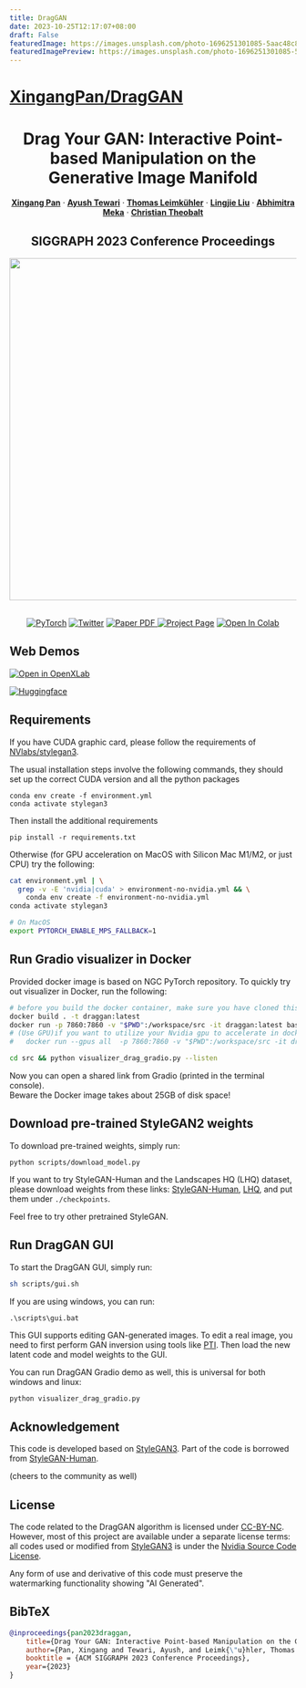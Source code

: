 ```yaml
---
title: DragGAN
date: 2023-10-25T12:17:07+08:00
draft: False
featuredImage: https://images.unsplash.com/photo-1696251301085-5aac48c83afa?ixid=M3w0NjAwMjJ8MHwxfHJhbmRvbXx8fHx8fHx8fDE2OTgyMDczMjB8&ixlib=rb-4.0.3
featuredImagePreview: https://images.unsplash.com/photo-1696251301085-5aac48c83afa?ixid=M3w0NjAwMjJ8MHwxfHJhbmRvbXx8fHx8fHx8fDE2OTgyMDczMjB8&ixlib=rb-4.0.3
---
```


# [XingangPan/DragGAN](https://github.com/XingangPan/DragGAN)

<p align="center">

  <h1 align="center">Drag Your GAN: Interactive Point-based Manipulation on the Generative Image Manifold</h1>
  <p align="center">
    <a href="https://xingangpan.github.io/"><strong>Xingang Pan</strong></a>
    ·
    <a href="https://ayushtewari.com/"><strong>Ayush Tewari</strong></a>
    ·
    <a href="https://people.mpi-inf.mpg.de/~tleimkue/"><strong>Thomas Leimkühler</strong></a>
    ·
    <a href="https://lingjie0206.github.io/"><strong>Lingjie Liu</strong></a>
    ·
    <a href="https://www.meka.page/"><strong>Abhimitra Meka</strong></a>
    ·
    <a href="http://www.mpi-inf.mpg.de/~theobalt/"><strong>Christian Theobalt</strong></a>
  </p>
  <h2 align="center">SIGGRAPH 2023 Conference Proceedings</h2>
  <div align="center">
    <img src="DragGAN.gif", width="600">
  </div>

  <p align="center">
  <br>
    <a href="https://pytorch.org/get-started/locally/"><img alt="PyTorch" src="https://img.shields.io/badge/PyTorch-ee4c2c?logo=pytorch&logoColor=white"></a>
    <a href="https://twitter.com/XingangP"><img alt='Twitter' src="https://img.shields.io/twitter/follow/XingangP?label=%40XingangP"></a>
    <a href="https://arxiv.org/abs/2305.10973">
      <img src='https://img.shields.io/badge/Paper-PDF-green?style=for-the-badge&logo=adobeacrobatreader&logoWidth=20&logoColor=white&labelColor=66cc00&color=94DD15' alt='Paper PDF'>
    </a>
    <a href='https://vcai.mpi-inf.mpg.de/projects/DragGAN/'>
      <img src='https://img.shields.io/badge/DragGAN-Page-orange?style=for-the-badge&logo=Google%20chrome&logoColor=white&labelColor=D35400' alt='Project Page'></a>
    <a href="https://colab.research.google.com/drive/1mey-IXPwQC_qSthI5hO-LTX7QL4ivtPh?usp=sharing"><img src="https://colab.research.google.com/assets/colab-badge.svg" alt="Open In Colab"></a>
  </p>
</p>

## Web Demos

[![Open in OpenXLab](https://cdn-static.openxlab.org.cn/app-center/openxlab_app.svg)](https://openxlab.org.cn/apps/detail/XingangPan/DragGAN)

<p align="left">
  <a href="https://huggingface.co/spaces/radames/DragGan"><img alt="Huggingface" src="https://img.shields.io/badge/%F0%9F%A4%97%20Hugging%20Face-DragGAN-orange"></a>
</p>

## Requirements

If you have CUDA graphic card, please follow the requirements of [NVlabs/stylegan3](https://github.com/NVlabs/stylegan3#requirements).  

The usual installation steps involve the following commands, they should set up the correct CUDA version and all the python packages

```
conda env create -f environment.yml
conda activate stylegan3
```

Then install the additional requirements

```
pip install -r requirements.txt
```

Otherwise (for GPU acceleration on MacOS with Silicon Mac M1/M2, or just CPU) try the following:

```sh
cat environment.yml | \
  grep -v -E 'nvidia|cuda' > environment-no-nvidia.yml && \
    conda env create -f environment-no-nvidia.yml
conda activate stylegan3

# On MacOS
export PYTORCH_ENABLE_MPS_FALLBACK=1
```

## Run Gradio visualizer in Docker 

Provided docker image is based on NGC PyTorch repository. To quickly try out visualizer in Docker, run the following:  

```sh
# before you build the docker container, make sure you have cloned this repo, and downloaded the pretrained model by `python scripts/download_model.py`.
docker build . -t draggan:latest  
docker run -p 7860:7860 -v "$PWD":/workspace/src -it draggan:latest bash
# (Use GPU)if you want to utilize your Nvidia gpu to accelerate in docker, please add command tag `--gpus all`, like:
#   docker run --gpus all  -p 7860:7860 -v "$PWD":/workspace/src -it draggan:latest bash

cd src && python visualizer_drag_gradio.py --listen
```
Now you can open a shared link from Gradio (printed in the terminal console).   
Beware the Docker image takes about 25GB of disk space!

## Download pre-trained StyleGAN2 weights

To download pre-trained weights, simply run:

```
python scripts/download_model.py
```
If you want to try StyleGAN-Human and the Landscapes HQ (LHQ) dataset, please download weights from these links: [StyleGAN-Human](https://drive.google.com/file/d/1dlFEHbu-WzQWJl7nBBZYcTyo000H9hVm/view?usp=sharing), [LHQ](https://drive.google.com/file/d/16twEf0T9QINAEoMsWefoWiyhcTd-aiWc/view?usp=sharing), and put them under `./checkpoints`.

Feel free to try other pretrained StyleGAN.

## Run DragGAN GUI

To start the DragGAN GUI, simply run:
```sh
sh scripts/gui.sh
```
If you are using windows, you can run:
```
.\scripts\gui.bat
```

This GUI supports editing GAN-generated images. To edit a real image, you need to first perform GAN inversion using tools like [PTI](https://github.com/danielroich/PTI). Then load the new latent code and model weights to the GUI.

You can run DragGAN Gradio demo as well, this is universal for both windows and linux:
```sh
python visualizer_drag_gradio.py
```

## Acknowledgement

This code is developed based on [StyleGAN3](https://github.com/NVlabs/stylegan3). Part of the code is borrowed from [StyleGAN-Human](https://github.com/stylegan-human/StyleGAN-Human).

(cheers to the community as well)
## License

The code related to the DragGAN algorithm is licensed under [CC-BY-NC](https://creativecommons.org/licenses/by-nc/4.0/).
However, most of this project are available under a separate license terms: all codes used or modified from [StyleGAN3](https://github.com/NVlabs/stylegan3) is under the [Nvidia Source Code License](https://github.com/NVlabs/stylegan3/blob/main/LICENSE.txt).

Any form of use and derivative of this code must preserve the watermarking functionality showing "AI Generated".

## BibTeX

```bibtex
@inproceedings{pan2023draggan,
    title={Drag Your GAN: Interactive Point-based Manipulation on the Generative Image Manifold},
    author={Pan, Xingang and Tewari, Ayush, and Leimk{\"u}hler, Thomas and Liu, Lingjie and Meka, Abhimitra and Theobalt, Christian},
    booktitle = {ACM SIGGRAPH 2023 Conference Proceedings},
    year={2023}
}
```
